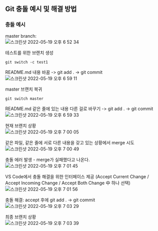 ## Git 충돌 예시 및 해결 방법

### 충돌 예시

master branch:  
![스크린샷 2022-05-19 오후 6 52 34](https://user-images.githubusercontent.com/103919739/169268488-4cbca081-f7fe-4eb8-86b9-42439bd9f436.png)


테스트를 위한 브랜치 생성
```
git switch -c test1
```

README.md 내용 바꿈 -> git add . -> git commit  
![스크린샷 2022-05-19 오후 6 59 11](https://user-images.githubusercontent.com/103919739/169268891-6dcbfe96-436b-4b6d-acbc-6695e05ebafc.png)

master 브랜치 복귀
```
git switch master
```

README.md 같은 줄에 있는 내용 다른 걸로 바꾸기 -> git add . -> git commit  
![스크린샷 2022-05-19 오후 6 59 33](https://user-images.githubusercontent.com/103919739/169269174-c1aee77d-bae5-42ef-b47d-5002912c9c2a.png)


현재 브랜치 상황  
![스크린샷 2022-05-19 오후 7 00 05](https://user-images.githubusercontent.com/103919739/169269230-1a9c523d-814d-4f62-8767-e18e42531b5e.png)

같은 파일, 같은 줄에 서로 다른 내용을 갖고 있는 상황에서 merge 시도  
![스크린샷 2022-05-19 오후 7 00 49](https://user-images.githubusercontent.com/103919739/169269546-aa0feb90-b7bc-4684-9ff9-018e7fa82411.png)

충돌 에러 발생 - merge가 실패했다고 나온다.  
![스크린샷 2022-05-19 오후 7 01 45](https://user-images.githubusercontent.com/103919739/169269667-570f01e6-cf74-44b2-a043-3f30bc8f219a.png)

VS Code에서 충돌 해결을 위한 인터페이스 제공  (Accept Current Change / Accept Incoming Change / Accept Both Change 中 하나 선택)
![스크린샷 2022-05-19 오후 7 01 56](https://user-images.githubusercontent.com/103919739/169269880-2938c260-6757-40cb-813f-ad4964a7f7fa.png)

충돌 해결: accept 후에 git add . -> git commit  
![스크린샷 2022-05-19 오후 7 03 29](https://user-images.githubusercontent.com/103919739/169271152-0b95acae-96d9-48d2-bbc4-8a5655859e31.png)

최종 브랜치 상황  
![스크린샷 2022-05-19 오후 7 03 39](https://user-images.githubusercontent.com/103919739/169271304-2f3d58e0-f86d-407b-a97d-25aa7118dac0.png)





